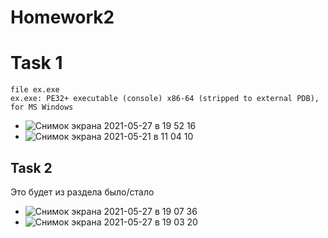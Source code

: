 # Homework2

# Task 1

```terminal
file ex.exe
ex.exe: PE32+ executable (console) x86-64 (stripped to external PDB), for MS Windows
```

- ![Снимок экрана 2021-05-27 в 19 52 16](https://user-images.githubusercontent.com/21124057/119866193-36dbc600-bf25-11eb-8583-2af33d42623a.jpg)
- ![Снимок экрана 2021-05-21 в 11 04 10](https://user-images.githubusercontent.com/21124057/119865559-781fa600-bf24-11eb-807a-0993c4279ab0.jpg)

## Task 2

Это будет из раздела было/стало

- ![Снимок экрана 2021-05-27 в 19 07 36](https://user-images.githubusercontent.com/21124057/119865171-119a8800-bf24-11eb-8dfd-f661e7da656a.jpg)
- ![Снимок экрана 2021-05-27 в 19 03 20](https://user-images.githubusercontent.com/21124057/119865172-12331e80-bf24-11eb-9407-4a69855b8de7.jpg)